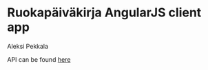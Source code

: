 Ruokapäiväkirja AngularJS client app
=========================

Aleksi Pekkala

API can be found [here](https://github.com/epiphone/ruokapaivakirja)
